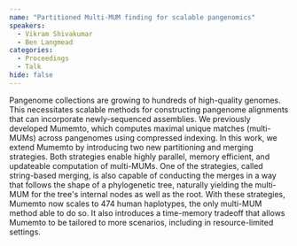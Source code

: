 ```yaml
---
name: "Partitioned Multi-MUM finding for scalable pangenomics"
speakers:
  - Vikram Shivakumar
  - Ben Langmead
categories:
  - Proceedings
  - Talk
hide: false
---
```


Pangenome collections are growing to hundreds of
high-quality genomes. This necessitates scalable methods
for constructing pangenome alignments that can incorporate
newly-sequenced assemblies. We previously developed
Mumemto, which computes maximal unique matches (multi-MUMs)
across pangenomes using compressed indexing. In this work,
we extend Mumemto by introducing two new partitioning and
merging strategies. Both strategies enable highly parallel,
memory efficient, and updateable computation of multi-MUMs.
One of the strategies, called string-based merging, is also
capable of conducting the merges in a way that follows the
shape of a phylogenetic tree, naturally yielding the
multi-MUM for the tree's internal nodes as well as the
root. With these strategies, Mumemto now scales to 474
human haplotypes, the only multi-MUM method able to do so.
It also introduces a time-memory tradeoff that allows
Mumemto to be tailored to more scenarios, including in
resource-limited settings.